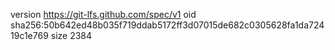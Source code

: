 version https://git-lfs.github.com/spec/v1
oid sha256:50b642ed48b035f719ddab5172ff3d07015de682c0305628fa1da72419c1e769
size 2384
